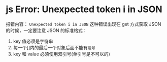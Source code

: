# js Error: Unexpected token i in JSON

报错内容： `Unexpected token i in JSON`
这种错误出现在 get 方式获取 JSON 的时候，一定要注意 JSON 的标准格式：

1.  key 值必须是字符串
2.  每一个[]内的最后一个对象后面不能有`逗号`
3.  key 和 value 必须使用双引号(单引号是不可以的)
